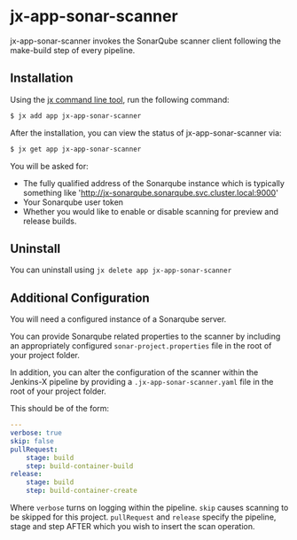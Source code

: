 # jx-app-sonar-scanner

jx-app-sonar-scanner invokes the SonarQube scanner client following the make-build step of every pipeline.

## Installation

Using the [jx command line tool](https://jenkins-x.io/getting-started/install/), run the following command:

```bash
$ jx add app jx-app-sonar-scanner
```

After the installation, you can view the status of jx-app-sonar-scanner via:

```bash
$ jx get app jx-app-sonar-scanner
```

You will be asked for:

- The fully qualified address of the Sonarqube instance which is typically something like 'http://jx-sonarqube.sonarqube.svc.cluster.local:9000'
- Your Sonarqube user token
- Whether you would like to enable or disable scanning for preview and release builds.

## Uninstall
You can uninstall using `jx delete app jx-app-sonar-scanner`

## Additional Configuration
You will need a configured instance of a Sonarqube server.

You can provide Sonarqube related properties to the scanner by including an appropriately configured `sonar-project.properties` file in the root of your project folder.

In addition, you can alter the configuration of the scanner within the Jenkins-X pipeline by providing a `.jx-app-sonar-scanner.yaml` file in the root of your project folder.

This should be of the form:

```yaml
---
verbose: true
skip: false
pullRequest:
    stage: build
    step: build-container-build
release:
    stage: build
    step: build-container-create
```

Where `verbose` turns on logging within the pipeline. `skip` causes scanning to be skipped for this project. `pullRequest` and `release` specify the pipeline, stage and step AFTER which you wish to insert the scan operation.